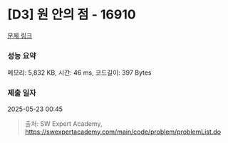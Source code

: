 # [D3] 원 안의 점 - 16910 

[문제 링크](https://swexpertacademy.com/main/code/problem/problemDetail.do?contestProbId=AYcllbDqUVgDFASR) 

### 성능 요약

메모리: 5,832 KB, 시간: 46 ms, 코드길이: 397 Bytes

### 제출 일자

2025-05-23 00:45



> 출처: SW Expert Academy, https://swexpertacademy.com/main/code/problem/problemList.do